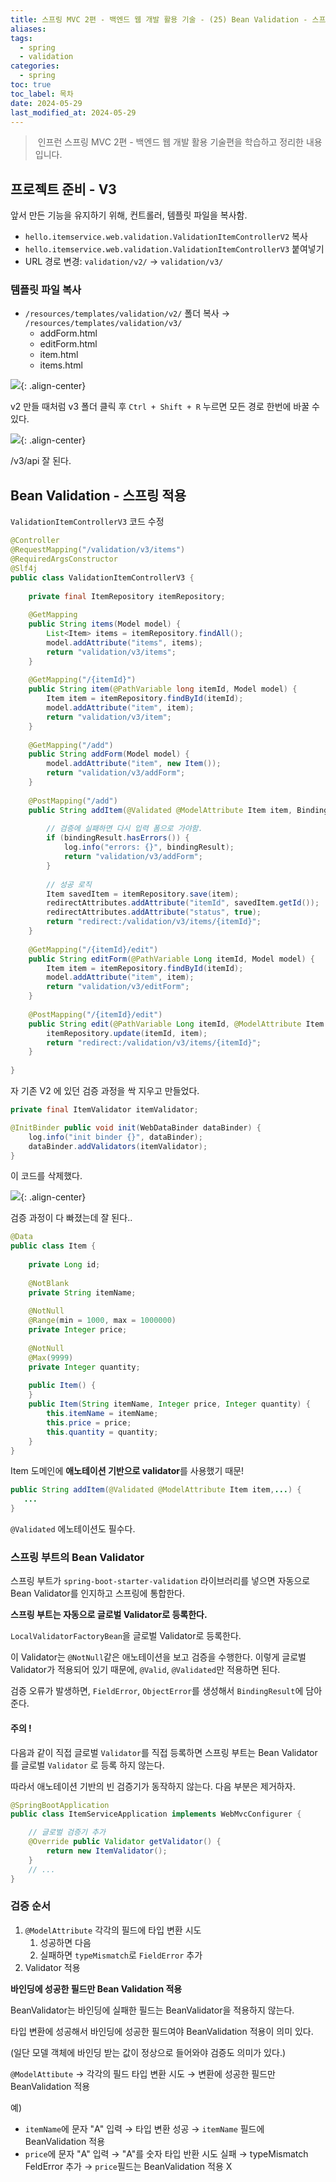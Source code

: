 ```yaml
---
title: 스프링 MVC 2편 - 백엔드 웹 개발 활용 기술 - (25) Bean Validation - 스프링 적용
aliases: 
tags:
  - spring
  - validation
categories:
  - spring
toc: true
toc_label: 목차
date: 2024-05-29
last_modified_at: 2024-05-29
---
```


>  인프런 스프링 MVC 2편 - 백엔드 웹 개발 활용 기술편을 학습하고 정리한 내용 입니다.

## 프로젝트 준비 - V3

앞서 만든 기능을 유지하기 위해, 컨트롤러, 템플릿 파일을 복사함.

- `hello.itemservice.web.validation.ValidationItemControllerV2` 복사
- `hello.itemservice.web.validation.ValidationItemControllerV3` 붙여넣기
- URL 경로 변경: `validation/v2/` → `validation/v3/`

### 템플릿 파일 복사

- `/resources/templates/validation/v2/` 폴더 복사 →  `/resources/templates/validation/v3/`
	- addForm.html 
	- editForm.html 
	- item.html 
	- items.html


![](https://i.imgur.com/g7nBTrW.png){: .align-center}

v2 만들 때처럼 v3 폴더 클릭 후 `Ctrl + Shift + R` 누르면 모든 경로 한번에 바꿀 수 있다.


![](https://i.imgur.com/sY2klEj.png){: .align-center}

/v3/api  잘 된다.


## Bean Validation - 스프링 적용

`ValidationItemControllerV3` 코드 수정 
```java
@Controller  
@RequestMapping("/validation/v3/items")  
@RequiredArgsConstructor  
@Slf4j  
public class ValidationItemControllerV3 {  
  
    private final ItemRepository itemRepository;  
  
    @GetMapping  
    public String items(Model model) {  
        List<Item> items = itemRepository.findAll();  
        model.addAttribute("items", items);  
        return "validation/v3/items";  
    }  
  
    @GetMapping("/{itemId}")  
    public String item(@PathVariable long itemId, Model model) {  
        Item item = itemRepository.findById(itemId);  
        model.addAttribute("item", item);  
        return "validation/v3/item";  
    }  
  
    @GetMapping("/add")  
    public String addForm(Model model) {  
        model.addAttribute("item", new Item());  
        return "validation/v3/addForm";  
    }  
  
    @PostMapping("/add")  
    public String addItem(@Validated @ModelAttribute Item item, BindingResult bindingResult, RedirectAttributes redirectAttributes) {  
  
        // 검증에 실패하면 다시 입력 폼으로 가야함.  
        if (bindingResult.hasErrors()) {  
            log.info("errors: {}", bindingResult);  
            return "validation/v3/addForm";  
        }  
  
        // 성공 로직  
        Item savedItem = itemRepository.save(item);  
        redirectAttributes.addAttribute("itemId", savedItem.getId());  
        redirectAttributes.addAttribute("status", true);  
        return "redirect:/validation/v3/items/{itemId}";  
    }  
  
    @GetMapping("/{itemId}/edit")  
    public String editForm(@PathVariable Long itemId, Model model) {  
        Item item = itemRepository.findById(itemId);  
        model.addAttribute("item", item);  
        return "validation/v3/editForm";  
    }  
  
    @PostMapping("/{itemId}/edit")  
    public String edit(@PathVariable Long itemId, @ModelAttribute Item item) {  
        itemRepository.update(itemId, item);  
        return "redirect:/validation/v3/items/{itemId}";  
    }  
  
}
```

자 기존 V2 에 있던 검증 과정을 싹 지우고 만들었다.


```java
private final ItemValidator itemValidator; 

@InitBinder public void init(WebDataBinder dataBinder) { 
	log.info("init binder {}", dataBinder); 
	dataBinder.addValidators(itemValidator); 
}
```

이 코드를 삭제했다.

![](https://i.imgur.com/z51LNHx.png){: .align-center}

검증 과정이 다 빠졌는데 잘 된다..


```java
@Data  
public class Item {  
  
    private Long id;  
  
    @NotBlank  
    private String itemName;  
  
    @NotNull  
    @Range(min = 1000, max = 1000000)  
    private Integer price;  
  
    @NotNull  
    @Max(9999)  
    private Integer quantity;  
  
    public Item() {  
    }  
    public Item(String itemName, Integer price, Integer quantity) {  
        this.itemName = itemName;  
        this.price = price;  
        this.quantity = quantity;  
    }  
}
```

Item 도메인에 **애노테이션 기반으로 validator**를 사용했기 때문!


```java
public String addItem(@Validated @ModelAttribute Item item,...) {   
   ...
}
```

`@Validated` 에노테이션도 필수다.

### 스프링 부트의 Bean Validator 

스프링 부트가 `spring-boot-starter-validation` 라이브러리를 넣으면 자동으로 Bean Validator를 인지하고 스프링에 통합한다.

**스프링 부트는 자동으로 글로벌 Validator로 등록한다.**

`LocalValidatorFactoryBean`을 글로벌 Validator로 등록한다.

이 Validator는 `@NotNull`같은 애노테이션을 보고 검증을 수행한다. 이렇게 글로벌 Validator가 적용되어 있기 때문에, `@Valid`, `@Validated`만 적용하면 된다.

검증 오류가 발생하면, `FieldError`, `ObjectError`를 생성해서 `BindingResult`에 담아준다.

#### 주의 !

다음과 같이 직접 글로벌 `Validator`를 직접 등록하면 스프링 부트는 Bean Validator를 글로벌 `Validator` 로 등록 하지 않는다. 

따라서 애노테이션 기반의 빈 검증기가 동작하지 않는다. 다음 부분은 제거하자.


```java
@SpringBootApplication 
public class ItemServiceApplication implements WebMvcConfigurer { 

	// 글로벌 검증기 추가 
	@Override public Validator getValidator() { 
		return new ItemValidator(); 
	} 
	// ... 
}
```


### 검증 순서

1. `@ModelAttribute` 각각의 필드에 타입 변환 시도
	1. 성공하면 다음
	2. 실패하면 `typeMismatch`로 `FieldError` 추가
2. Validator 적용

**바인딩에 성공한 필드만 Bean Validation 적용**

BeanValidator는 바인딩에 실패한 필드는 BeanValidator을 적용하지 않는다.

타입 변환에 성공해서 바인딩에 성공한 필드여야 BeanValidation 적용이 의미 있다.

(일단 모델 객체에 바인딩 받는 값이 정상으로 들어와야 검증도 의미가 있다.)

`@ModelAttibute` → 각각의 필드 타입 변환 시도 → 변환에 성공한 필드만 BeanValidation 적용

예)
- `itemName`에 문자 "A" 입력 → 타입 변환 성공 → `itemName` 필드에 BeanValidation 적용
- `price`에 문자 "A" 입력 → "A"를 숫자 타입 반환 시도 실패 → typeMismatch FeldError 추가 → `price`필드는 BeanValidation 적용 X 


